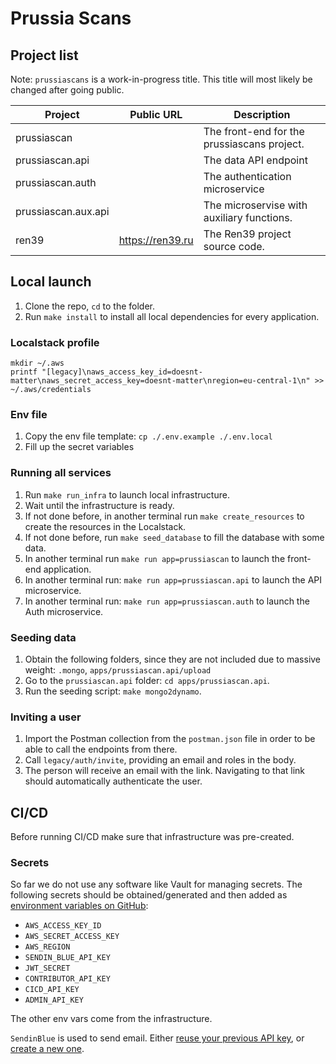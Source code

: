 # Prussia Scans

## Project list

Note: `prussiascans` is a work-in-progress title. This title will most likely be changed after going public.

| Project 	            | Public URL 	 | Description                                 |
|----------------------|---------------|---------------------------------------------|
| prussiascan  	       |  	            | The front-end for the prussiascans project. |
| prussiascan.api	     |  	            | The data API endpoint                       |
| prussiascan.auth	    |  	            | The authentication microservice             |
| prussiascan.aux.api	 |  	            | The microservise with auxiliary functions.  |
| ren39	               | https://ren39.ru | The Ren39 project source code.              |

## Local launch

1. Clone the repo, `cd` to the folder.
2. Run `make install` to install all local dependencies for every application.

### Localstack profile

~~~
mkdir ~/.aws
printf "[legacy]\naws_access_key_id=doesnt-matter\naws_secret_access_key=doesnt-matter\nregion=eu-central-1\n" >> ~/.aws/credentials
~~~

### Env file

1. Copy the env file template: `cp ./.env.example ./.env.local`
2. Fill up the secret variables

### Running all services

1. Run `make run_infra` to launch local infrastructure.
2. Wait until the infrastructure is ready.
3. If not done before, in another terminal run `make create_resources` to create the resources in the Localstack.
4. If not done before, run `make seed_database` to fill the database with some data.
5. In another terminal run `make run app=prussiascan` to launch the front-end application.
6. In another terminal run: `make run app=prussiascan.api` to launch the API microservice.
7. In another terminal run: `make run app=prussiascan.auth` to launch the Auth microservice.

### Seeding data

1. Obtain the following folders, since they are not included due to massive weight: `.mongo`, `apps/prussiascan.api/upload`
2. Go to the `prussiascan.api` folder: `cd apps/prussiascan.api`.
3. Run the seeding script: `make mongo2dynamo`.

### Inviting a user

1. Import the Postman collection from the `postman.json` file in order to be able to call the endpoints from there.
2. Call `legacy/auth/invite`, providing an email and roles in the body.
3. The person will receive an email with the link. Navigating to that link should automatically authenticate the user.

## CI/CD

Before running CI/CD make sure that infrastructure was pre-created.

### Secrets

So far we do not use any software like Vault for managing secrets.
The following secrets should be obtained/generated and then added as [environment variables on GitHub](https://github.com/gannochenko/legacy/settings/environments):

* `AWS_ACCESS_KEY_ID`
* `AWS_SECRET_ACCESS_KEY`
* `AWS_REGION`
* `SENDIN_BLUE_API_KEY`
* `JWT_SECRET`
* `CONTRIBUTOR_API_KEY`
* `CICD_API_KEY`
* `ADMIN_API_KEY`

The other env vars come from the infrastructure.

`SendinBlue` is used to send email. Either [reuse your previous API key](https://account.sendinblue.com/advanced/api/), or [create a new one](https://account.sendinblue.com/advanced/api/).

